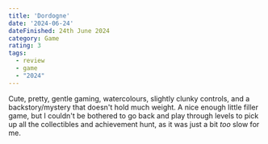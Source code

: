 ```yaml
---
title: 'Dordogne'
date: '2024-06-24'
dateFinished: 24th June 2024
category: Game
rating: 3 
tags:
  - review
  - game
  - "2024"
---
```


Cute, pretty, gentle gaming, watercolours, slightly clunky controls, and a backstory/mystery that doesn't hold much weight. A nice enough little filler game, but I couldn't be bothered to go back and play through levels to pick up all the collectibles and achievement hunt, as it was just a bit _too_ slow for me. 